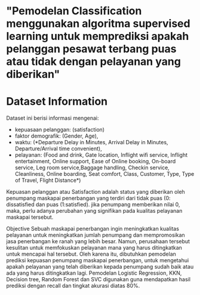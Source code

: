 
# "Pemodelan Classification menggunakan algoritma supervised learning untuk memprediksi apakah pelanggan pesawat terbang puas atau tidak dengan pelayanan yang diberikan"

# Dataset Information
Dataset ini berisi informasi mengenai:
- kepuasaan pelanggan: (satisfaction)
- faktor demografik: (Gender, Age),
- waktu: (*Departure Delay in Minutes, Arrival Delay in Minutes, Departure/Arrival time convenient),
- pelayanan: (Food and drink, Gate location, Inflight wifi service, Inflight entertainment, Online support, Ease of Online booking, On-board service, Leg room service,Baggage handling, Checkin service, Cleanliness, Online boarding, Seat comfort, Class, Customer, Type, Type of Travel, Flight Distance*)
  
Kepuasan pelanggan atau Satisfaction adalah status yang diberikan oleh penumpang maskapai penerbangan yang terdiri dari tidak puas (0: dissatisfied dan puas (1:satisfied). jika penumpang memberikan nilai 0, maka, perlu adanya perubahan yang signifikan pada kualitas pelayanan maskapai tersebut.

Objective
Sebuah maskapai penerbangan ingin meningkatkan kualitas pelayanan untuk meningkatkan jumlah penumpang dan mempromosikan jasa penerbangan ke ranah yang lebih besar. Namun, perusahaan tersebut kesulitan untuk memfokuskan pelayanan mana yang harus ditingkatkan untuk mencapai hal tersebut. Oleh karena itu, dibutuhkan pemodelan prediksi kepuasan penumpang maskapai penerbangan, untuk mengetahui apakah pelayanan yang telah diberikan kepada penumpang sudah baik atau ada yang harus ditingkatkan lagi. Pemodelan Logistic Regression, KKN, Decision tree, Random Forest dan SVC digunakan guna mendapatkan hasil prediksi dengan recall dan tingkat akurasi diatas 80%.
